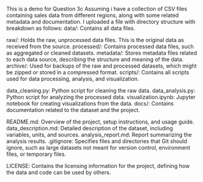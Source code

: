 This is a demo for Question 3c 
Assuming i have a collection of CSV files containing sales data from different regions, along with some related metadata and documentation.
I uploaded a file with directory structure with breakdown as follows:
data/: Contains all data files.

raw/: Holds the raw, unprocessed data files. This is the original data as received from the source.
processed/: Contains processed data files, such as aggregated or cleaned datasets.
metadata/: Stores metadata files related to each data source, describing the structure and meaning of the data.
archive/: Used for backups of the raw and processed datasets, which might be zipped or stored in a compressed format.
scripts/: Contains all scripts used for data processing, analysis, and visualization.

data_cleaning.py: Python script for cleaning the raw data.
data_analysis.py: Python script for analyzing the processed data.
visualization.ipynb: Jupyter notebook for creating visualizations from the data.
docs/: Contains documentation related to the dataset and the project.

README.md: Overview of the project, setup instructions, and usage guide.
data_description.md: Detailed description of the dataset, including variables, units, and sources.
analysis_report.md: Report summarizing the analysis results.
.gitignore: Specifies files and directories that Git should ignore, such as large datasets not meant for version control, environment files, or temporary files.

LICENSE: Contains the licensing information for the project, defining how the data and code can be used by others.
